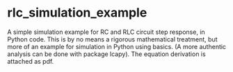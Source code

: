 # rlc_simulation_example
A simple simulation example for RC and RLC circuit step response, in Python code.
This is by no means a rigorous mathematical treatment, but more of an example for simulation in Python using basics.
(A more authentic analysis can be done with package lcapy).
The equation derivation is attached as pdf.


